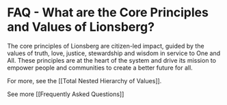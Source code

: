 # FAQ - What are the Core Principles and Values of Lionsberg?

The core principles of Lionsberg are citizen-led impact, guided by the values of truth, love, justice, stewardship and wisdom in service to One and All. These principles are at the heart of the system and drive its mission to empower people and communities to create a better future for all. 

For more, see the [[Total Nested Hierarchy of Values]]. 

See more [[Frequently Asked Questions]]  